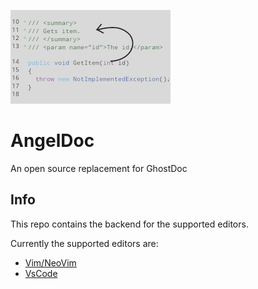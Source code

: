 ![Logo](assets/AngelDocLogo.png)
# AngelDoc

An open source replacement for GhostDoc

## Info
This repo contains the backend for the supported editors.

Currently the supported editors are:
* [Vim/NeoVim](https://github.com/jpfeiffer16/angeldoc-vim)
* [VsCode](https://github.com/jpfeiffer16/angeldoc-vscode)

